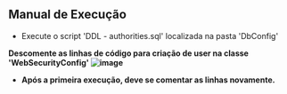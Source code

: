 

<h2>Manual de Execução</h2>

- Execute o script 'DDL - authorities.sql' localizada na pasta 'DbConfig'

<strong>Descomente as linhas de código para criação de user na classe 'WebSecurityConfig' <strong>
![image](https://user-images.githubusercontent.com/32016610/156180225-4b6f700e-8318-4b34-aebd-e1e2cf2974c8.png)

 - Após a primeira execução, deve se comentar as linhas novamente.
